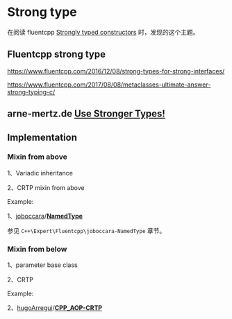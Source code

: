# Strong type

在阅读 fluentcpp [Strongly typed constructors](https://www.fluentcpp.com/2016/12/05/named-constructors/) 时，发现的这个主题。

## Fluentcpp strong type

https://www.fluentcpp.com/2016/12/08/strong-types-for-strong-interfaces/

https://www.fluentcpp.com/2017/08/08/metaclasses-ultimate-answer-strong-typing-c/



## arne-mertz.de [Use Stronger Types!](https://arne-mertz.de/2016/11/stronger-types/)



## Implementation

### Mixin from above

1、Variadic inheritance

2、CRTP mixin from above

Example: 

1、[joboccara](https://github.com/joboccara)/**[NamedType](https://github.com/joboccara/NamedType)**

参见 `C++\Expert\Fluentcpp\joboccara-NamedType` 章节。

### Mixin from below

1、parameter base class

2、CRTP

Example:

2、[hugoArregui](https://github.com/hugoArregui)/**[CPP_AOP-CRTP](https://github.com/hugoArregui/CPP_AOP-CRTP)**